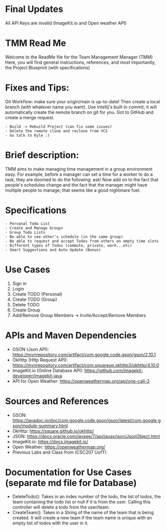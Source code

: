 # Final Updates

All API Keys are invalid (ImageKit.io and Open weather API)

# TMM Read Me

Welcome to the ReadMe file for the Team Management Manager (TMM)
Here, you will find general instructions, references, and most importantly, the Project Blueprint (with specifications)

# Fixes and Tips:

Git Workflow: make sure your origin/main is up-to-date!
Then create a local branch (with whatever name you want).
Use intellij's built in commit; it will automatically
create the remote branch on git for you. Got to GitHub
and create a merge request.

    - Build -> Rebuild Project (can fix some issues)
    - Delete the remote clone and reclone from VCS
    - Go talk to Kyle :)

# Brief description:

TMM aims to make managing time management in a group environment easy. For example, before a manager can set a time for a worker to do a task, they are doomed to do the following: ask! Now add on to the fact that people's schedules change and the fact that the manager might have multiple people to manage; that seems like a good nightmare fuel.

# Specifications

    - Personal Todo List
    - Create and Manage Groups
    - Group Todo Lists
    - Be able to see other's schedule (in the same group)
    - Be able to request and accept Todos from others on empty time slots
    - Different types of Todos (commute, private, work...etc)
    - Smart Suggestions and Auto Update (Bonus)

# Use Cases
1. Sign in
2. Login
3. Create TODO (Personal)
4. Create TODO (Group)
5. Delete TODO
6. Create Group
7. Add/Remove Group Members -> Invite/Accept/Remove Members

# APIs and Maven Dependencies

- GSON (Json API): https://mvnrepository.com/artifact/com.google.code.gson/gson/2.10.1
- OkHttp (Http Request API): https://mvnrepository.com/artifact/com.squareup.okhttp3/okhttp/4.10.0
- ImageKit.io (Online Database API): https://github.com/imagekit-developer/imagekit-java
- API for Open Weather: https://openweathermap.org/api/one-call-3


# Sources and References

- GSON: https://javadoc.io/doc/com.google.code.gson/gson/latest/com.google.gson/module-summary.html
- OkHttp: https://square.github.io/okhttp/
- JSON: https://docs.oracle.com/javaee/7/api/javax/json/JsonObject.html
- ImageKit.io: https://docs.imagekit.io/
- Open Weather: https://openweathermap.org/
- Previous Labs and Class from (CSC207 UofT)

# Documentation for Use Cases (separate md file for Database)

- DeleteTodo(): Takes in an index number of the todo, the list of todos, the team containing the todo list or null if it is from the user. Calling this controller will delete a todo from the user/team.
- CreateTeam(): Takes in a String of the name of the team that is being created. It will create a new team if the team name is unique with an empty list of todos with the user in it.
